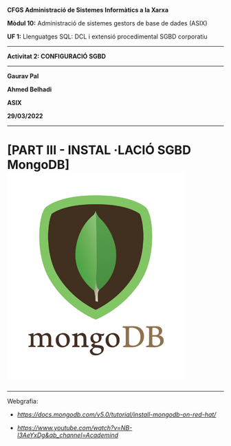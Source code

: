 **CFGS Administració de Sistemes Informàtics a la Xarxa**

**Mòdul 10:** Administració de sistemes gestors de base de dades (ASIX)

**UF 1:** Llenguatges SQL: DCL i extensió procedimental SGBD corporatiu


***


**Activitat 2: CONFIGURACIÓ SGBD**


***

**Gaurav Pal**

**Ahmed Belhadi**

**ASIX**

**29/03/2022**
***

# **[PART III - INSTAL ·LACIÓ SGBD MongoDB]** ![Interfaz de usuario gráfica, Texto, Aplicación Descripción generada     automáticamente](https://github.com/ahmedwaix/InstallacioSGBD/blob/main/Imagenes/mongodb.png)


***

Webgrafia:

-   *<https://docs.mongodb.com/v5.0/tutorial/install-mongodb-on-red-hat/>*

-   *<https://www.youtube.com/watch?v=NB-l3AeYxDg&ab_channel=Academind>*
